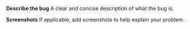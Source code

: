 **Describe the bug**
A clear and concise description of what the bug is.

**Screenshots**
If applicable, add screenshots to help explain your problem.